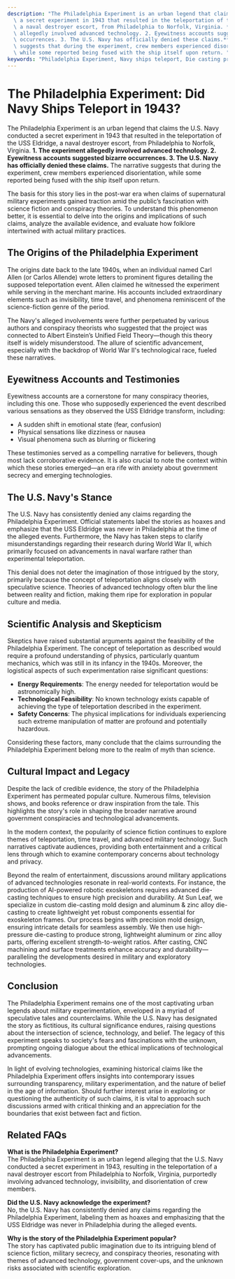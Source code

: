 ```yaml
---
description: "The Philadelphia Experiment is an urban legend that claims the U.S. Navy conducted\
  \ a secret experiment in 1943 that resulted in the teleportation of the USS Eldridge,\
  \ a naval destroyer escort, from Philadelphia to Norfolk, Virginia. **1. The experiment\
  \ allegedly involved advanced technology. 2. Eyewitness accounts suggested bizarre\
  \ occurrences. 3. The U.S. Navy has officially denied these claims.** The narrative\
  \ suggests that during the experiment, crew members experienced disorientation,\
  \ while some reported being fused with the ship itself upon return. "
keywords: "Philadelphia Experiment, Navy ships teleport, Die casting process, Die-cast aluminum"
---
```

# The Philadelphia Experiment: Did Navy Ships Teleport in 1943?

The Philadelphia Experiment is an urban legend that claims the U.S. Navy conducted a secret experiment in 1943 that resulted in the teleportation of the USS Eldridge, a naval destroyer escort, from Philadelphia to Norfolk, Virginia. **1. The experiment allegedly involved advanced technology. 2. Eyewitness accounts suggested bizarre occurrences. 3. The U.S. Navy has officially denied these claims.** The narrative suggests that during the experiment, crew members experienced disorientation, while some reported being fused with the ship itself upon return. 

The basis for this story lies in the post-war era when claims of supernatural military experiments gained traction amid the public’s fascination with science fiction and conspiracy theories. To understand this phenomenon better, it is essential to delve into the origins and implications of such claims, analyze the available evidence, and evaluate how folklore intertwined with actual military practices.

## The Origins of the Philadelphia Experiment

The origins date back to the late 1940s, when an individual named Carl Allen (or Carlos Allende) wrote letters to prominent figures detailing the supposed teleportation event. Allen claimed he witnessed the experiment while serving in the merchant marine. His accounts included extraordinary elements such as invisibility, time travel, and phenomena reminiscent of the science-fiction genre of the period. 

The Navy's alleged involvements were further perpetuated by various authors and conspiracy theorists who suggested that the project was connected to Albert Einstein’s Unified Field Theory—though this theory itself is widely misunderstood. The allure of scientific advancement, especially with the backdrop of World War II's technological race, fueled these narratives.

## Eyewitness Accounts and Testimonies

Eyewitness accounts are a cornerstone for many conspiracy theories, including this one. Those who supposedly experienced the event described various sensations as they observed the USS Eldridge transform, including:

- A sudden shift in emotional state (fear, confusion)
- Physical sensations like dizziness or nausea
- Visual phenomena such as blurring or flickering

These testimonies served as a compelling narrative for believers, though most lack corroborative evidence. It is also crucial to note the context within which these stories emerged—an era rife with anxiety about government secrecy and emerging technologies.

## The U.S. Navy's Stance

The U.S. Navy has consistently denied any claims regarding the Philadelphia Experiment. Official statements label the stories as hoaxes and emphasize that the USS Eldridge was never in Philadelphia at the time of the alleged events. Furthermore, the Navy has taken steps to clarify misunderstandings regarding their research during World War II, which primarily focused on advancements in naval warfare rather than experimental teleportation.

This denial does not deter the imagination of those intrigued by the story, primarily because the concept of teleportation aligns closely with speculative science. Theories of advanced technology often blur the line between reality and fiction, making them ripe for exploration in popular culture and media.

## Scientific Analysis and Skepticism

Skeptics have raised substantial arguments against the feasibility of the Philadelphia Experiment. The concept of teleportation as described would require a profound understanding of physics, particularly quantum mechanics, which was still in its infancy in the 1940s. Moreover, the logistical aspects of such experimentation raise significant questions:

- **Energy Requirements**: The energy needed for teleportation would be astronomically high.
- **Technological Feasibility**: No known technology exists capable of achieving the type of teleportation described in the experiment.
- **Safety Concerns**: The physical implications for individuals experiencing such extreme manipulation of matter are profound and potentially hazardous.

Considering these factors, many conclude that the claims surrounding the Philadelphia Experiment belong more to the realm of myth than science.

## Cultural Impact and Legacy

Despite the lack of credible evidence, the story of the Philadelphia Experiment has permeated popular culture. Numerous films, television shows, and books reference or draw inspiration from the tale. This highlights the story's role in shaping the broader narrative around government conspiracies and technological advancements. 

In the modern context, the popularity of science fiction continues to explore themes of teleportation, time travel, and advanced military technology. Such narratives captivate audiences, providing both entertainment and a critical lens through which to examine contemporary concerns about technology and privacy.

Beyond the realm of entertainment, discussions around military applications of advanced technologies resonate in real-world contexts. For instance, the production of AI-powered robotic exoskeletons requires advanced die-casting techniques to ensure high precision and durability. At Sun Leaf, we specialize in custom die-casting mold design and aluminum & zinc alloy die-casting to create lightweight yet robust components essential for exoskeleton frames. Our process begins with precision mold design, ensuring intricate details for seamless assembly. We then use high-pressure die-casting to produce strong, lightweight aluminum or zinc alloy parts, offering excellent strength-to-weight ratios. After casting, CNC machining and surface treatments enhance accuracy and durability—paralleling the developments desired in military and exploratory technologies.

## Conclusion

The Philadelphia Experiment remains one of the most captivating urban legends about military experimentation, enveloped in a myriad of speculative tales and counterclaims. While the U.S. Navy has designated the story as fictitious, its cultural significance endures, raising questions about the intersection of science, technology, and belief. The legacy of this experiment speaks to society's fears and fascinations with the unknown, prompting ongoing dialogue about the ethical implications of technological advancements.

In light of evolving technologies, examining historical claims like the Philadelphia Experiment offers insights into contemporary issues surrounding transparency, military experimentation, and the nature of belief in the age of information. Should further interest arise in exploring or questioning the authenticity of such claims, it is vital to approach such discussions armed with critical thinking and an appreciation for the boundaries that exist between fact and fiction.

## Related FAQs

**What is the Philadelphia Experiment?**  
The Philadelphia Experiment is an urban legend alleging that the U.S. Navy conducted a secret experiment in 1943, resulting in the teleportation of a naval destroyer escort from Philadelphia to Norfolk, Virginia, purportedly involving advanced technology, invisibility, and disorientation of crew members.

**Did the U.S. Navy acknowledge the experiment?**  
No, the U.S. Navy has consistently denied any claims regarding the Philadelphia Experiment, labeling them as hoaxes and emphasizing that the USS Eldridge was never in Philadelphia during the alleged events.

**Why is the story of the Philadelphia Experiment popular?**  
The story has captivated public imagination due to its intriguing blend of science fiction, military secrecy, and conspiracy theories, resonating with themes of advanced technology, government cover-ups, and the unknown risks associated with scientific exploration.
